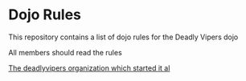 Dojo Rules
==========

This repository contains a list of dojo rules for the Deadly Vipers dojo

All members should read the rules

[The deadlyvipers organization which started it al](https://github.com/deadlyvipers)